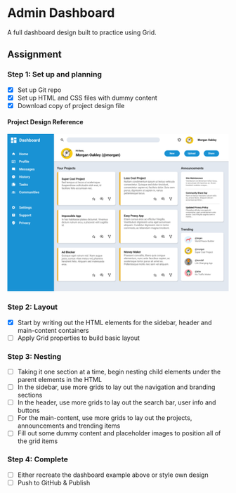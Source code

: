 # Admin Dashboard

A full dashboard design built to practice using Grid.

## Assignment

### Step 1: Set up and planning
- [x] Set up Git repo
- [x] Set up HTML and CSS files with dummy content
- [x] Download copy of project design file

#### Project Design Reference
![Dashboard Preview](./assets/dashboard-preview.png)

### Step 2: Layout
- [x] Start by writing out the HTML elements for the sidebar, header and main-content containers
- [ ] Apply Grid properties to build basic layout

### Step 3: Nesting
- [ ] Taking it one section at a time, begin nesting child elements under the parent elements in the HTML
- [ ] In the sidebar, use more grids to lay out the navigation and branding sections
- [ ] In the header, use more grids to lay out the search bar, user info and buttons
- [ ] For the main-content, use more grids to lay out the projects, announcements and trending items
- [ ] Fill out some dummy content and placeholder images to position all of the grid items

### Step 4: Complete
- [ ] Either recreate the dashboard example above or style own design
- [ ] Push to GitHub & Publish
